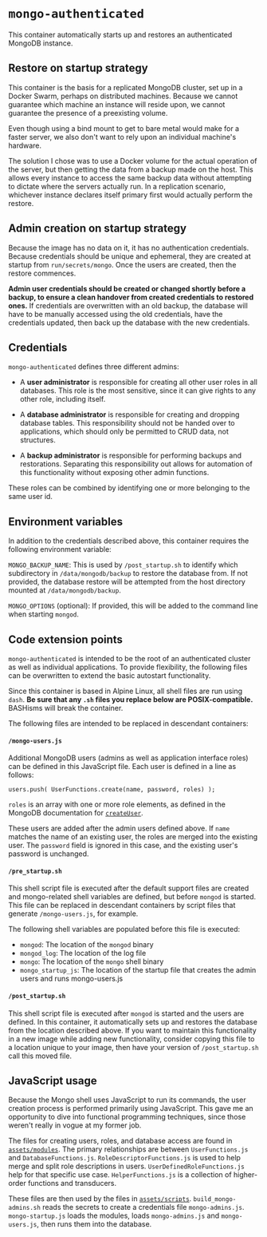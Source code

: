 # `mongo-authenticated`

This container automatically starts up and restores an authenticated MongoDB instance.

## Restore on startup strategy

This container is the basis for a replicated MongoDB cluster, set up in a Docker Swarm, perhaps on distributed machines. Because we cannot guarantee which machine an instance will reside upon, we cannot guarantee the presence of a preexisting volume.

Even though using a bind mount to get to bare metal would make for a faster server, we also don't want to rely upon an individual machine's hardware.

The solution I chose was to use a Docker volume for the actual operation of the server, but then getting the data from a backup made on the host. This allows every instance to access the same backup data without attempting to dictate where the servers actually run. In a replication scenario, whichever instance declares itself primary first would actually perform the restore.

## Admin creation on startup strategy

Because the image has no data on it, it has no authentication credentials. Because credentials should be unique and ephemeral, they are created at startup from `run/secrets/mongo`. Once the users are created, then the restore commences.

**Admin user credentials should be created or changed shortly before a backup, to ensure a clean handover from created credentials to restored ones.** If credentials are overwritten with an old backup, the database will have to be manually accessed using the old credentials, have the credentials updated, then back up the database with the new credentials.

## Credentials

`mongo-authenticated` defines three different admins:

* A **user administrator** is responsible for creating all other user roles in all databases. This role is the most sensitive, since it can give rights to any other role, including itself.

* A **database administrator** is responsible for creating and dropping database tables. This responsibility should not be handed over to applications, which should only be permitted to CRUD data, not structures.

* A **backup administrator** is responsible for performing backups and restorations. Separating this responsibility out allows for automation of this functionality without exposing other admin functions.

These roles can be combined by identifying one or more belonging to the same user id.

## Environment variables

In addition to the credentials described above, this container requires the following environment variable:

`MONGO_BACKUP_NAME`: This is used by `/post_startup.sh` to identify which subdirectory in `/data/mongodb/backup` to restore the database from. If not provided, the database restore will be attempted from the host directory mounted at `/data/mongodb/backup`.

`MONGO_OPTIONS` (optional): If provided, this will be added to the command line when starting `mongod`.

## Code extension points

`mongo-authenticated` is intended to be the root of an authenticated cluster as well as individual applications. To provide flexibility, the following files can be overwritten to extend the basic autostart functionality.

Since this container is based in Alpine Linux, all shell files are run using `dash`. **Be sure that any `.sh` files you replace below are POSIX-compatible.** BASHisms will break the container.

The following files are intended to be replaced in descendant containers:

#### `/mongo-users.js`

Additional MongoDB users (admins as well as application interface roles) can be defined in this JavaScript file. Each user is defined in a line as follows:

```
users.push( UserFunctions.create(name, password, roles) );
```

`roles` is an array with one or more role elements, as defined in the MongoDB documentation for [`createUser`](https://docs.mongodb.com/manual/reference/command/createUser/#roles).

These users are added after the admin users defined above. If `name` matches the name of an existing user, the roles are merged into the existing user. The `password` field is ignored in this case, and the existing user's password is unchanged.

#### `/pre_startup.sh`

This shell script file is executed after the default support files are created and mongo-related shell variables are defined, but before `mongod` is started. This file can be replaced in descendant containers by script files that generate `/mongo-users.js`, for example.

The following shell variables are populated before this file is executed:

* `mongod`: The location of the `mongod` binary
* `mongod_log`: The location of the log file
* `mongo`: The location of the `mongo` shell binary
* `mongo_startup_js`: The location of the startup file that creates the admin users and runs mongo-users.js

#### `/post_startup.sh`

This shell script file is executed after `mongod` is started and the users are defined. In this container, it automatically sets up and restores the database from the location described above. If you want to maintain this functionality in a new image while adding new functionality, consider copying this file to a location unique to your image, then have your version of `/post_startup.sh` call this moved file.

## JavaScript usage

Because the Mongo shell uses JavaScript to run its commands, the user creation process is performed primarily using JavaScript. This gave me an opportunity to dive into functional programming techniques, since those weren't really in vogue at my former job.

The files for creating users, roles, and database access are found in [`assets/modules`](assets/modules). The primary relationships are between `UserFunctions.js` and `DatabaseFunctions.js`. `RoleDescriptorFunctions.js` is used to help merge and split role descriptions in users. `UserDefinedRoleFunctions.js` help for that specific use case. `HelperFunctions.js` is a collection of higher-order functions and transducers.

These files are then used by the files in [`assets/scripts`](assets/scripts). `build_mongo-admins.sh` reads the secrets to create a credentials file `mongo-admins.js`. `mongo-startup.js` loads the modules, loads `mongo-admins.js` and `mongo-users.js`, then runs them into the database.
